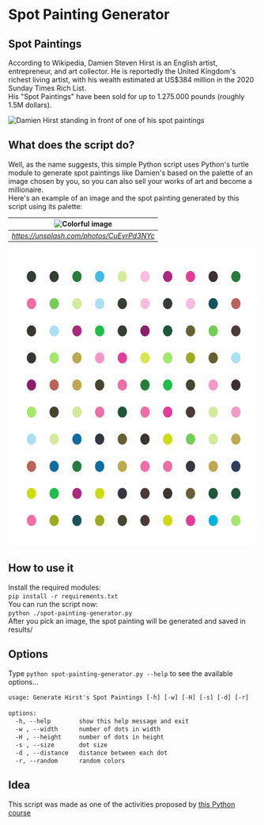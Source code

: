 # Spot Painting Generator
## Spot Paintings
According to Wikipedia, Damien Steven Hirst is an English artist, entrepreneur, and art collector. He is reportedly the United Kingdom's richest living artist, with his wealth estimated at US$384 million in the 2020 Sunday Times Rich List. <br>
His "Spot Paintings" have been sold for up to 1.275.000 pounds (roughly 1.5M dollars). <br>

<img src="https://upload.wikimedia.org/wikipedia/commons/5/51/Damien_Hirst_%286712600369%29.jpg" alt="Damien Hirst standing in front of one of his spot paintings" width="600"/>

<br>

## What does the script do?
Well, as the name suggests, this simple Python script uses Python's turtle module to generate spot paintings like Damien's based on the palette of an image chosen by you, so you can also sell your works of art and become a millionaire. <br>
Here's an example of an image and the spot painting generated by this script using its palette: </br>

| <img src="https://images.unsplash.com/photo-1463438690606-f6778b8c1d10?ixlib=rb-4.0.3&ixid=MnwxMjA3fDB8MHxwaG90by1wYWdlfHx8fGVufDB8fHx8&auto=format&fit=crop&w=687&q=80" alt="Colorful image" height="600"> | 
|:--:| 
| *https://unsplash.com/photos/CuEvrPd3NYc* |

<img src="./imgs/work-of-art.png" alt="Spot painting generated by the script" height="600"/>

<br>

## How to use it
Install the required modules: <br>
`pip install -r requirements.txt` <br>
You can run the script now: <br>
`python ./spot-painting-generator.py` <br>
After you pick an image, the spot painting will be generated and saved in results/

## Options
Type `python spot-painting-generator.py --help` to see the available options...
```
usage: Generate Hirst's Spot Paintings [-h] [-w] [-H] [-s] [-d] [-r]

options:
  -h, --help        show this help message and exit
  -w , --width      number of dots in width
  -H , --height     number of dots in height
  -s , --size       dot size
  -d , --distance   distance between each dot
  -r, --random      random colors
```

## Idea
This script was made as one of the activities proposed by [this Python course](https://www.udemy.com/course/100-days-of-code)